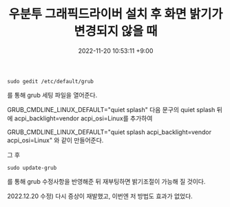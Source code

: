 ﻿---
title: 우분투 그래픽드라이버 설치 후 화면 밝기가 변경되지 않을 때
date: 2022-11-20 10:53:11 +9:00
categories: [Linux, (Ko)]
tags: [우분투, 리눅스, 화면밝기, grub, backlight, acpi]
---

```
sudo gedit /etc/default/grub
```
를 통해 grub 세팅 파일을 열어준다.

GRUB_CMDLINE_LINUX_DEFAULT="quiet splash"
다음 문구의 quiet splash 뒤에 acpi_backlight=vendor acpi_osi=Linux를 추가하여

GRUB_CMDLINE_LINUX_DEFAULT="quiet splash acpi_backlight=vendor acpi_osi=Linux"
와 같이 만들어준다.

그 후

```
sudo update-grub
```
를 통해 grub 수정사항을 반영해준 뒤 재부팅하면 밝기조절이 가능해 질 것이다.



2022.12.20 수정) 다시 증상이 재발했고, 이번엔 저 방법도 효과가 없었다.

